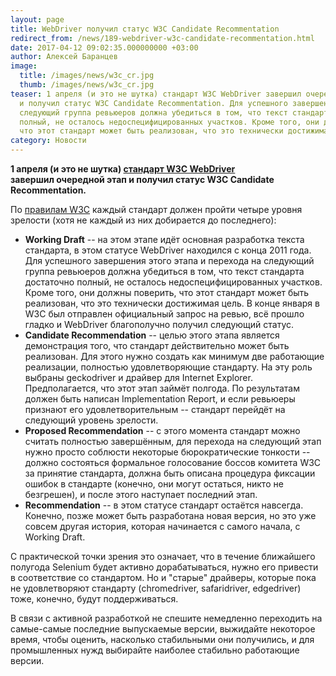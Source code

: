 ```yaml
---
layout: page
title: WebDriver получил статус W3C Candidate Recommentation
redirect_from: /news/189-webdriver-w3c-candidate-recommentation.html
date: 2017-04-12 09:02:35.000000000 +03:00
author: Алексей Баранцев
image:
  title: /images/news/w3c_cr.jpg
  thumb: /images/news/w3c_cr.jpg
teaser: 1 апреля (и это не шутка) стандарт W3C WebDriver завершил очередной этап
  и получил статус W3C Candidate Recommentation. Для успешного завершения этого этапа и перехода на
  следующий группа ревьюеров должна убедиться в том, что текст стандарта достаточно
  полный, не осталось недоспецифицированных участков. Кроме того, они должны поверить,
  что этот стандарт может быть реализован, что это технически достижимая цель
category: Новости
---
```

**1 апреля (и это не шутка) [стандарт W3C WebDriver](https://www.w3.org/TR/webdriver/) завершил очередной этап и получил статус W3C Candidate Recommentation.**

По [правилам W3C](https://www.w3.org/2017/Process-20170301/#Reports) каждый стандарт должен пройти четыре уровня зрелости (хотя не каждый из них добирается до последнего):

* **Working Draft** -- на этом этапе идёт основная разработка текста стандарта, в этом статусе WebDriver находился с конца 2011 года. Для успешного завершения этого этапа и перехода на следующий группа ревьюеров должна убедиться в том, что текст стандарта достаточно полный, не осталось недоспецифицированных участков. Кроме того, они должны поверить, что этот стандарт может быть реализован, что это технически достижимая цель. В конце января в W3C был отправлен официальный запрос на ревью, всё прошло гладко и WebDriver благополучно получил следующий статус.
* **Candidate Recommendation** -- целью этого этапа является демонстрация того, что стандарт действительно может быть реализован. Для этого нужно создать как минимум две работающие реализации, полностью удовлетворяющие стандарту. На эту роль выбраны geckodriver и драйвер для Internet Explorer. Предполагается, что этот этап займёт полгода. По результатам должен быть написан Implementation Report, и если ревьюеры признают его удовлетворительным -- стандарт перейдёт на следующий уровень зрелости.
* **Proposed Recommendation** -- с этого момента стандарт можно считать полностью завершённым, для перехода на следующий этап нужно просто соблюсти некоторые бюрократические тонкости -- должно состояться формальное голосование боссов комитета W3C за принятие стандарта, должна быть описана процедура фиксации ошибок в стандарте (конечно, они могут остаться, никто не безгрешен), и после этого наступает последний этап.
* **Recommendation** -- в этом статусе стандарт остаётся навсегда. Конечно, позже может быть разработана новая версия, но это уже совсем другая история, которая начинается с самого начала, с Working Draft.

С практической точки зрения это означает, что в течение ближайшего полугода Selenium будет активно дорабатываться, нужно его привести в соответствие со стандартом. Но и "старые" драйверы, которые пока не удовлетворяют стандарту (chromedriver, safaridriver, edgedriver) тоже, конечно, будут поддерживаться.

В связи с активной разработкой не спешите немедленно переходить на самые-самые последние выпускаемые версии, выжидайте некоторое время, чтобы оценить, насколько стабильными они получились, и для промышленных нужд выбирайте наиболее стабильно работающие версии.
